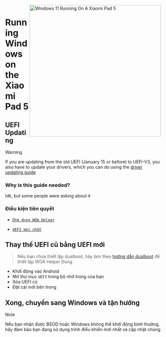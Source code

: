 <img align="right" src="https://raw.githubusercontent.com/erdilS/Port-Windows-11-Xiaomi-Pad-5/main/nabu.png" width="425" alt="Windows 11 Running On A Xiaomi Pad 5">

# Running Windows on the Xiaomi Pad 5

## UEFI Updating
> [!Warning]
> If you are updating from the old UEFI (January 15 or before) to UEFI-V3, you also have to update your drivers, which you can do using the [driver updating guide](update-en.md)

### Why is this guide needed?

Idk, but some people were asking about it 

### Điều kiện tiên quyết
- [```Ứng dụng WOA Helper```](https://github.com/erdilS/Port-Windows-11-Xiaomi-Pad-5/releases/download/dualboot/woahelper.apk)
  
- [```UEFI mới nhất```](https://github.com/erdilS/Port-Windows-11-Xiaomi-Pad-5/releases/download/UEFI/uefi-v3.img)

## Thay thế UEFI cũ bằng UEFI mới
> Nếu bạn chưa thiết lập dualboot, hãy làm theo [hướng dẫn dualboot](/guide/Vietnamese/dualboot-vi.md) để thiết lập WOA Helper Đúng
- Khởi động vào Android
- Mở thư mục `UEFI` trong bộ nhớ trong của bạn
- Xóa UEFI cũ
- Đặt cái mới bên trong

## Xong, chuyển sang Windows và tận hưởng 

> [!Note]
>  Nếu bạn nhận được BSOD hoặc Windows không thể khởi động bình thường, hãy đảm bảo bạn đang sử dụng trình điều khiển mới nhất và cập nhật chúng 

